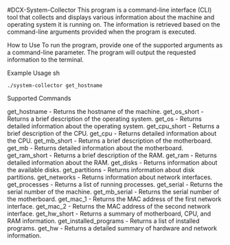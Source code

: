 #DCX-System-Collector
This program is a command-line interface (CLI) tool that collects and displays various information about the machine and operating system it is running on. The information is retrieved based on the command-line arguments provided when the program is executed.

How to Use
To run the program, provide one of the supported arguments as a command-line parameter. The program will output the requested information to the terminal.

Example Usage
sh
```
./system-collector get_hostname
```

Supported Commands

get_hostname          - Returns the hostname of the machine.
get_os_short          - Returns a brief description of the operating system.
get_os                - Returns detailed information about the operating system.
get_cpu_short         - Returns a brief description of the CPU.
get_cpu               - Returns detailed information about the CPU.
get_mb_short          - Returns a brief description of the motherboard.
get_mb                - Returns detailed information about the motherboard.
get_ram_short         - Returns a brief description of the RAM.
get_ram               - Returns detailed information about the RAM.
get_disks             - Returns information about the available disks.
get_partitions        - Returns information about disk partitions.
get_networks          - Returns information about network interfaces.
get_processes         - Returns a list of running processes.
get_serial            - Returns the serial number of the machine.
get_mb_serial         - Returns the serial number of the motherboard.
get_mac_1             - Returns the MAC address of the first network interface.
get_mac_2             - Returns the MAC address of the second network interface.
get_hw_short          - Returns a summary of motherboard, CPU, and RAM information.
get_installed_programs - Returns a list of installed programs.
get_hw                - Returns a detailed summary of hardware and network information.
